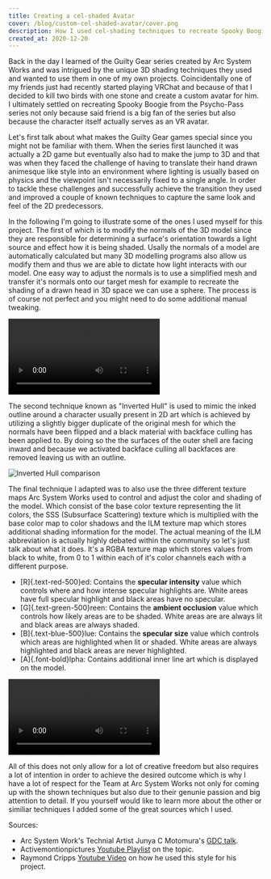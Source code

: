 ```yaml
---
title: Creating a cel-shaded Avatar
cover: /blog/custom-cel-shaded-avatar/cover.png
description: How I used cel-shading techniques to recreate Spooky Boogie from the Psycho-Pass series as a VRChat Avatar.
created_at: 2020-12-20
---
```


Back in the day I learned of the Guilty Gear series created by Arc System Works and was intrigued by the unique 3D shading techniques they used and wanted to use them in one of my own projects. Coincidentally one of my friends just had recently started playing VRChat and because of that I decided to kill two birds with one stone and create a custom avatar for him. I ultimately settled on recreating Spooky Boogie from the Psycho-Pass series not only because said friend is a big fan of the series but also because the character itself actually serves as an VR avatar.

Let's first talk about what makes the Guilty Gear games special since you might not be familiar with them. When the series first launched it was actually a 2D game but eventually also had to make the jump to 3D and that was when they faced the challenge of having to translate their hand drawn animesque like style into an environment where lighting is usually based on physics and the viewpoint isn't necessarily fixed to a single angle. In order to tackle these challenges and successfully achieve the transition they used and improved a couple of known techniques to capture the same look and feel of the 2D predecessors.

In the following I'm going to illustrate some of the ones I used myself for this project. The first of which is to modify the normals of the 3D model since they are responsible for determining a surface's orientation towards a light source and effect how it is being shaded. Usally the normals of a model are automatically calculated but many 3D modelling programs also allow us modify them and thus we are able to dictate how light interacts with our model. One easy way to adjust the normals is to use a simplified mesh and transfer it's normals onto our target mesh for example to recreate the shading of a drawn head in 3D space we can use a sphere. The process is of course not perfect and you might need to do some additional manual tweaking.

<video autoplay loop>
  <source src="/blog/custom-cel-shaded-avatar/sb-normal-comparison.mp4" type="video/mp4" />
</video>

The second technique known as "Inverted Hull" is used to mimic the inked outline around a character usually present in 2D art which is achieved by utilizing a slightly bigger duplicate of the original mesh for which the normals have been flipped and a black material with backface culling has been applied to. By doing so the the surfaces of the outer shell are facing inward and because we activated backface culling all backfaces are removed leaving us with an outline.

![Inverted Hull comparison](/blog/custom-cel-shaded-avatar/sb-inverted-hull-comparison.png)

The final technique I adapted was to also use the three different texture maps Arc System Works used to control and adjust the color and shading of the model. Which consist of the base color texture representing the lit colors, the SSS (Subsurface Scattering) texture which is multiplied with the base color map to color shadows and the ILM texture map which stores additional shading information for the model. The actual meaning of the ILM abbreviation is actually highly debated within the community so let's just talk about what it does. It's a RGBA texture map which stores values from black to white, from 0 to 1 within each of it's color channels each with a different purpose.

* [R]{.text-red-500}ed: Contains the **specular intensity** value which controls where and how intense specular highlights are. White areas have full specular highlight and black areas have no specular.
* [G]{.text-green-500}reen: Contains the **ambient occlusion** value which controls how likely areas are to be shaded. White areas are are always lit and black areas are always shaded.
* [B]{.text-blue-500}lue: Contains the **specular size** value which controls which areas are highlighted when lit or shaded. White areas are always highlighted and black areas are never highlighted.
* [A]{.font-bold}lpha: Contains additional inner line art which is displayed on the model.

<video autoplay loop>
  <source src="/blog/custom-cel-shaded-avatar/sb-texture-maps.mp4" type="video/mp4" />
</video>

All of this does not only allow for a lot of creative freedom but also requires a lot of intention in order to achieve the desired outcome which is why I have a lot of respect for the Team at Arc System Works not only for coming up with the shown techniques but also due to their genunie passion and big attention to detail. If you yourself would like to learn more about the other or similiar techniques I added some of the great sources which I used.

Sources:
* Arc System Work's Technial Artist Junya C Motomura's [GDC talk](https://www.youtube.com/watch?v=yhGjCzxJV3E).
* Activemontionpictures [Youtube Playlist](https://www.youtube.com/watch?v=UHGoy6A_DmY&list=PLv8Xik7JbQH3AtYLs3QY7jYuubckdGfnU&index=13) on the topic.
* Raymond Cripps [Youtube Video](https://www.youtube.com/watch?v=E3zHGD8V2IY) on how he used this style for his project.
